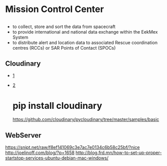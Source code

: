 Mission Control Center
==

## 


- to collect, store and sort the data from spacecraft
- to provide international and national data exchange within the EekMex System
- to distribute alert and location data to associated Rescue coordination centres (RCCs) or SAR Points of Contact (SPOCs)


## Cloudinary

- [1](https://cloudinary.com/console/welcome)
- [2](https://github.com/cloudinary/pycloudinary)


    # pip install cloudinary
    https://github.com/cloudinary/pycloudinary/tree/master/samples/basic
    
## WebServer

https://snipt.net/raw/f8ef141069c3e7ac7e0134c6b58c25bf/?nice
http://joelinoff.com/blog/?p=1658
http://blog.frd.mn/how-to-set-up-proper-startstop-services-ubuntu-debian-mac-windows/